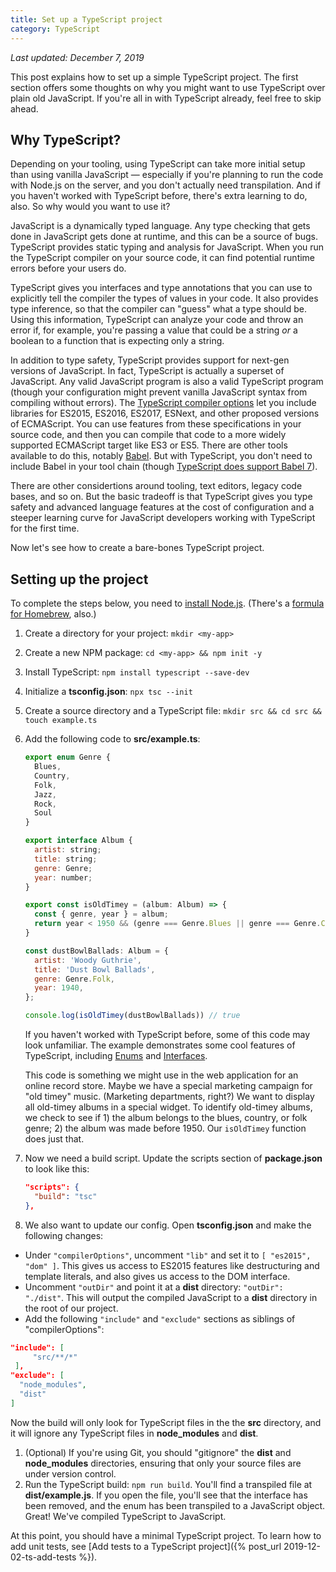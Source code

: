 ```yaml
---
title: Set up a TypeScript project
category: TypeScript
---
```


*Last updated: December 7, 2019*

This post explains how to set up a simple TypeScript project. The first section offers some thoughts on why you might want to use TypeScript over plain old JavaScript. If you're all in with TypeScript already, feel free to skip ahead.

## Why TypeScript?

Depending on your tooling, using TypeScript can take more initial setup than using vanilla JavaScript &mdash; especially if you're planning to run the code with Node.js on the server, and you don't actually need transpilation. And if you haven't worked with TypeScript before, there's extra learning to do, also. So why would you want to use it?

JavaScript is a dynamically typed language. Any type checking that gets done in JavaScript gets done at runtime, and this can be a source of bugs. TypeScript provides static typing and analysis for JavaScript. When you run the TypeScript compiler on your source code, it can find potential runtime errors before your users do.

TypeScript gives you interfaces and type annotations that you can use to explicitly tell the compiler the types of values in your code. It also provides type inference, so that the compiler can "guess" what a type should be. Using this information, TypeScript can analyze your code and throw an error if, for example, you're passing a value that could be a string *or* a boolean to a function that is expecting only a string.

In addition to type safety, TypeScript provides support for next-gen versions of JavaScript. In fact, TypeScript is actually a superset of JavaScript. Any valid JavaScript program is also a valid TypeScript program (though your configuration might prevent vanilla JavaScript syntax from compiling without errors). The [TypeScript compiler options](https://www.typescriptlang.org/docs/handbook/compiler-options.html) let you include libraries for ES2015, ES2016, ES2017, ESNext, and other proposed versions of ECMAScript. You can use features from these specifications in your source code, and then you can compile that code to a more widely supported ECMAScript target like ES3 or ES5. There are other tools available to do this, notably [Babel](https://babeljs.io/). But with TypeScript, you don't need to include Babel in your tool chain (though [TypeScript does support Babel 7](https://devblogs.microsoft.com/typescript/typescript-and-babel-7/)).

There are other considertions around tooling, text editors, legacy code bases, and so on. But the basic tradeoff is that TypeScript gives you type safety and advanced language features at the cost of configuration and a steeper learning curve for JavaScript developers working with TypeScript for the first time.

Now let's see how to create a bare-bones TypeScript project.

## Setting up the project

To complete the steps below, you need to [install Node.js](https://nodejs.org/en/download/). (There's a [formula for Homebrew](https://formulae.brew.sh/formula/node), also.)

1. Create a directory for your project: `mkdir <my-app>`
1. Create a new NPM package: `cd <my-app> && npm init -y`
1. Install TypeScript: `npm install typescript --save-dev`
1. Initialize a **tsconfig.json**: `npx tsc --init`
1. Create a source directory and a TypeScript file: `mkdir src && cd src && touch example.ts`
1. Add the following code to **src/example.ts**:

   ```javascript
   export enum Genre {
     Blues,
     Country,
     Folk,
     Jazz,
     Rock,
     Soul
   }

   export interface Album {
     artist: string;
     title: string;
     genre: Genre;
     year: number;
   }

   export const isOldTimey = (album: Album) => {
     const { genre, year } = album;
     return year < 1950 && (genre === Genre.Blues || genre === Genre.Country || genre === Genre.Folk);
   }

   const dustBowlBallads: Album = {
     artist: 'Woody Guthrie',
     title: 'Dust Bowl Ballads',
     genre: Genre.Folk,
     year: 1940,
   };

   console.log(isOldTimey(dustBowlBallads)) // true
   ```

   If you haven't worked with TypeScript before, some of this code may look unfamiliar. The example demonstrates some cool features of TypeScript, including [Enums](https://www.typescriptlang.org/docs/handbook/enums.html) and [Interfaces](https://www.typescriptlang.org/docs/handbook/interfaces.html).
   
   This code is something we might use in the web application for an online record store. Maybe we have a special marketing campaign for "old timey" music. (Marketing departments, right?) We want to display all old-timey albums in a special widget. To identify old-timey albums, we check to see if 1) the album belongs to the blues, country, or folk genre; 2) the album was made before 1950. Our `isOldTimey` function does just that. 
1. Now we need a build script. Update the scripts section of **package.json** to look like this:

   ```json
   "scripts": {
     "build": "tsc"
   },
   ```

1. We also want to update our config. Open **tsconfig.json** and make the following changes:
  * Under `"compilerOptions"`, uncomment `"lib"` and set it to `[ "es2015", "dom" ]`. This gives us access to ES2015 features like destructuring and template literals, and also gives us access to the DOM interface. 
  * Uncomment `"outDir"` and point it at a **dist** directory: `"outDir": "./dist"`. This will output the compiled JavaScript to a **dist** directory in the root of our project.
  * Add the following `"include"` and `"exclude"` sections as siblings of "compilerOptions":

   ```json
   "include": [
        "src/**/*"
    ],
   "exclude": [
     "node_modules",
     "dist"
   ]
   ```

   Now the build will only look for TypeScript files in the the **src** directory, and it will ignore any TypeScript files in **node_modules** and **dist**.
1. (Optional) If you're using Git, you should "gitignore" the **dist** and **node_modules** directories, ensuring that only your source files are under version control.
1. Run the TypeScript build: `npm run build`. You'll find a transpiled file at **dist/example.js**. If you open the file, you'll see that the interface has been removed, and the enum has been transpiled to a JavaScript object. Great! We've compiled TypeScript to JavaScript.

At this point, you should have a minimal TypeScript project. To learn how to add unit tests, see [Add tests to a TypeScript project]({% post_url 2019-12-02-ts-add-tests %}).